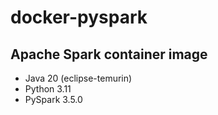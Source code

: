 # docker-pyspark

## Apache Spark container image


- Java 20 (eclipse-temurin)
- Python 3.11
- PySpark 3.5.0